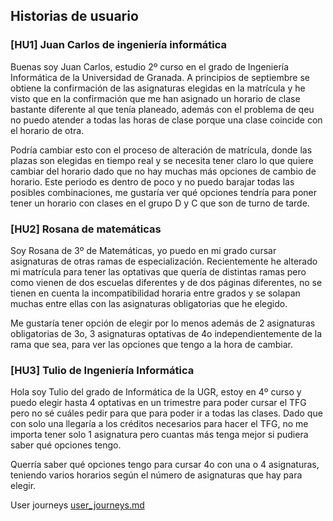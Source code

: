 ## Historias de usuario

### [HU1] Juan Carlos de ingeniería informática
Buenas soy Juan Carlos, estudio 2º curso en el grado de Ingeniería Informática de la Universidad de Granada.
A principios de septiembre se obtiene la confirmación de las asignaturas elegidas en la matrícula y he visto que en la confirmación que me han asignado un horario de clase bastante diferente al que tenía planeado, además con el problema de qeu no puedo atender a todas las horas de clase porque una clase coincide con el horario de otra.

Podría cambiar esto con el proceso de alteración de matrícula, donde las plazas son elegidas en tiempo real y se necesita tener claro lo que quiere cambiar del horario dado que no hay muchas más opciones de cambio de horario. Este periodo es dentro de poco y no puedo barajar todas las posibles combinaciones, me gustaría ver qué opciones tendría para poner tener un horario con clases en el grupo D y C que son de turno de tarde.

### [HU2] Rosana de matemáticas
Soy Rosana de 3º de Matemáticas, yo puedo en mi grado cursar asignaturas de otras ramas de especialización. Recientemente he alterado mi matrícula para tener las optativas que quería de distintas ramas pero como vienen de dos escuelas diferentes y de dos páginas diferentes, no se tienen en cuenta la incompatibilidad horaria entre grados y se solapan muchas entre ellas con las asignaturas obligatorias que he elegido.

Me gustaría tener opción de elegir por lo menos además de 2 asignaturas obligatorias de 3o, 3 asignaturas optativas de 4o independientemente de la rama que sea, para ver las opciones que tengo a la hora de cambiar.

### [HU3] Tulio de Ingeniería Informática
Hola soy Tulio del grado de Informática de la UGR, estoy en 4º curso y puedo elegir hasta 4 optativas en un trimestre para poder cursar el TFG pero no sé cuáles pedir para que para poder ir a todas las clases. Dado que con solo una llegaría a los créditos necesarios para hacer el TFG, no me importa tener solo 1 asignatura pero cuantas más tenga mejor si pudiera saber qué opciones tengo.

Querría saber qué opciones tengo para cursar 4o con una o 4 asignaturas, teniendo varios horarios según el número de asignaturas que hay para elegir.


User journeys [user_journeys.md](https://github.com/ChinChainis/Proyecto_Reparahorarios_IV2425/blob/Objetivo-1/docs/user_journeys.md)
